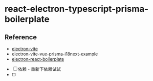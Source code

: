 # react-electron-typescript-prisma-boilerplate

## Reference

- [electron-vite](https://electron-vite.org)
- [electron-vite-vue-prisma-i18next-example](https://github.com/leoFitz1024/electron-vite-vue-prisma-i18next-example)
- [electron-react-boilerplate](https://github.com/electron-react-boilerplate/electron-react-boilerplate)




- [ ] 依赖 - 重新下依赖试试
- [ ] 

